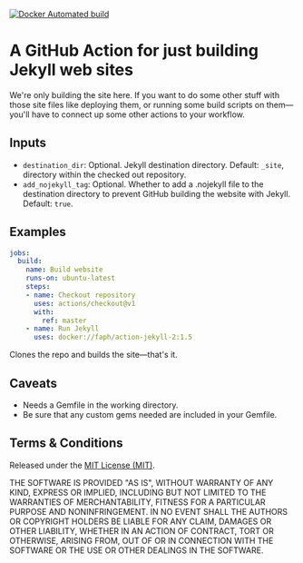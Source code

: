 [![Docker Automated build](https://img.shields.io/docker/cloud/build/faph/action-jekyll-2)](https://cloud.docker.com/repository/docker/faph/action-jekyll-2/)

# A GitHub Action for just building Jekyll web sites

We're only building the site here. If you want to do some other stuff with those
site files like deploying them, or running some build scripts on them—you'll 
have to connect up some other actions to your workflow.


## Inputs

- `destination_dir`: Optional. Jekyll destination directory. Default: `_site`, 
  directory within the checked out repository.
- `add_nojekyll_tag`: Optional. Whether to add a .nojekyll file to the 
  destination directory to prevent GitHub building the website with Jekyll. 
  Default: `true`.


## Examples

```yaml
jobs:
  build:
    name: Build website
    runs-on: ubuntu-latest
    steps:
    - name: Checkout repository
      uses: actions/checkout@v1
      with:
        ref: master
    - name: Run Jekyll
      uses: docker://faph/action-jekyll-2:1.5
```

Clones the repo and builds the site—that's it.


## Caveats

* Needs a Gemfile in the working directory.
* Be sure that any custom gems needed are included in your Gemfile.


## Terms & Conditions

Released under the [MIT License (MIT)](LICENSE).

THE SOFTWARE IS PROVIDED "AS IS", WITHOUT WARRANTY OF ANY KIND, EXPRESS OR 
IMPLIED, INCLUDING BUT NOT LIMITED TO THE WARRANTIES OF MERCHANTABILITY, FITNESS
FOR A PARTICULAR PURPOSE AND NONINFRINGEMENT. IN NO EVENT SHALL THE AUTHORS OR 
COPYRIGHT HOLDERS BE LIABLE FOR ANY CLAIM, DAMAGES OR OTHER LIABILITY, WHETHER 
IN AN ACTION OF CONTRACT, TORT OR OTHERWISE, ARISING FROM, OUT OF OR IN 
CONNECTION WITH THE SOFTWARE OR THE USE OR OTHER DEALINGS IN THE SOFTWARE.
